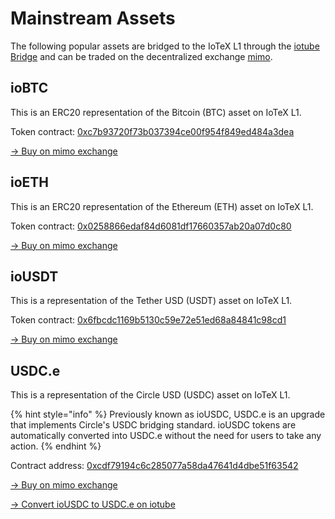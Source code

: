 # Mainstream Assets

The following popular assets are bridged to the IoTeX L1 through the [iotube Bridge](../iotube-bridge.md) and can be traded on the decentralized exchange [mimo](../ecosystem-apps/mimo-dex.md).

## ioBTC

This is an ERC20 representation of the Bitcoin (BTC) asset on IoTeX L1.

Token contract: [0xc7b93720f73b037394ce00f954f849ed484a3dea](https://iotexscan.io/token/0xc7b93720f73b037394ce00f954f849ed484a3dea)   &#x20;

[→ Buy on mimo exchange](https://mimo.exchange/swap?inputCurrency=IOTX\&outputCurrency=0xc7b93720f73b037394ce00f954f849ed484a3dea)

## ioETH

This is an ERC20 representation of the Ethereum (ETH) asset on IoTeX L1.&#x20;

Token contract: [0x0258866edaf84d6081df17660357ab20a07d0c80](https://iotexscan.io/token/0x0258866edaf84d6081df17660357ab20a07d0c80)

[→ Buy on mimo exchange ](https://mimo.exchange/swap?inputCurrency=IOTX\&outputCurrency=0x0258866edaf84d6081df17660357ab20a07d0c80)

## ioUSDT

This is a representation of the Tether USD (USDT) asset on IoTeX L1.

Token contract:  [0x6fbcdc1169b5130c59e72e51ed68a84841c98cd1](https://iotexscan.io/token/0x6fbcdc1169b5130c59e72e51ed68a84841c98cd1)

[→ Buy on mimo exchange](https://mimo.exchange/swap?inputCurrency=IOTX\&outputCurrency=0x6fbcdc1169b5130c59e72e51ed68a84841c98cd1)

## USDC.e

This is a representation of the Circle USD (USDC) asset on IoTeX L1.

{% hint style="info" %}
Previously known as ioUSDC, USDC.e is an upgrade that implements Circle's USDC bridging standard. ioUSDC tokens are automatically converted into USDC.e without the need for users to take any action.
{% endhint %}

Contract address: [0xcdf79194c6c285077a58da47641d4dbe51f63542](https://iotexscan.io/token/0xcdf79194c6c285077a58da47641d4dbe51f63542)

[→ Buy on mimo exchange](https://mimo.exchange/swap?inputCurrency=IOTX\&outputCurrency=0xcdf79194c6c285077a58da47641d4dbe51f63542)&#x20;

[→ Convert ioUSDC to USDC.e on iotube](https://bridge.iotex.io/convert)&#x20;

